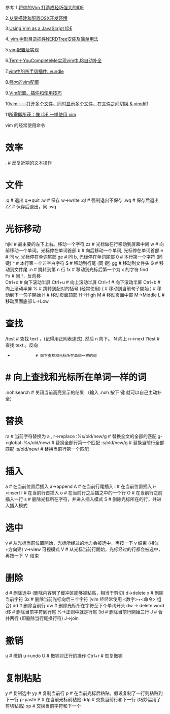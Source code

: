参考
1.[将你的Vim 打造成轻巧强大的IDE](http://yuez.me/jiang-ni-de-vim-da-zao-cheng-qing-qiao-qiang-da-de-ide/)

2.[从零搭建和配置OSX开发环境](http://yuez.me/cong-ling-da-jian-he-pei-zhi-osxkai-fa-huan-jing/)

3.[Using Vim as a JavaScript IDE](http://www.dotnetsurfers.com/blog/2016/02/08/using-vim-as-a-javascript-ide)

4.[ vim 树形目录插件NERDTree安装及简单用法](http://blog.csdn.net/love__coder/article/details/6659103)

5.[vim配置及实现](http://blog.csdn.net/neighbor1000/article/details/8707450)

6.[Tern＋YouCompleteMe实现vim中JS自动补全](http://www.jianshu.com/p/4a8b0e3503fa)

7.[vim中的杀手级插件: vundle](http://zuyunfei.com/2013/04/12/killer-plugin-of-vim-vundle/)

8.[强大的vim配置](http://www.cnblogs.com/ma6174/archive/2011/12/10/2283393.html)

9.[Vim配置、插件和使用技巧](http://www.jianshu.com/p/a0b452f8f720)

10[vim——打开多个文件、同时显示多个文件、在文件之间切换 & vimdiff](http://fghjk.blog.51cto.com/4359709/804336)

11[所需即所获：像 IDE 一样使用 vim](https://github.com/yangyangwithgnu/use_vim_as_ide)


vim 的经常使用命令
# 效率
.        # 反复近期的文本操作

# 文件
:q       # 退出 q->quit
:w       # 保存 w->write
:q!      # 强制退出不保存
:wq      # 保存后退出   
ZZ       # 保存后退出，同 :wq   

# 光标移动
hjkl     # 最主要的左下上右。移动一个字符
zz       # 光标做在行移动到屏幕中间
w        # 向前移动一个单词。光标停在单词首部
b        # 向后移动一个单词, 光标停在单词首部
e        # 同 w, 光标停在单词尾部
ge       # 同 b, 光标停在单词尾部
0        # 本行第一个字符 (同 <HOME> 键)
^        # 本行第一个非空白字符
$        # 移动到行尾 (同 <END> 键)
gg       # 移动到文件头
G        # 移动到文件尾
:n       # 跳转到第 n 行
fx       # 移动到光标后第一个为 x 的字符 find  
Fx       # 同 f，反向移     
Ctrl+d   # 向下滚动半屏
Ctrl+u   # 向上滚动半屏
Ctrl+f   # 向下滚动半屏
Ctrl+b   # 向上滚动半屏
%        # 跳转到配对的括号 (经常使用)
(        # 移动到当前句子開始
)        # 移动到下一句子開始
H        # 移动页面顶部  H->High
M        # 移动页面中部  M->Middle
L        # 移动页面底部  L->Low

# 查找
/test           # 查找 text ，(记得用正則表達式), 然后 n 向下。 N 向上 n->next
?test           # 查找 text 。反向
*               # 向下查找和光标所在单词一样的词
#               # 向上查找和光标所在单词一样的词
:nohlsearch     # 关闭当前高亮显示的结果 （输入 :noh 按下 <Tab> 键 就可以自己主动补全）

# 替换
ra              # 当前字符替换为 a , r->replace
:%s/old/new/g   # 替换全文的全部的匹配  g->global
:%s/old/new/    # 替换全部行第一个匹配
:s/old/new/g    # 替换当前行全部匹配
:s/old/new/     # 替换当前行第一个匹配

# 插入
a        # 在当前位置后插入 a->append
A        # 在当前行尾插入 
i        # 在当前位置插入   i->insert
I        # 在当前行首插入
o        # 在当前行之后插之中的一个行
O        # 在当前行之前插入一行
s        # 删除光标所在字符，并进入插入模式
S        # 删除光标所在的行，并进入插入模式

# 选中
v        # 从光标当前位置開始，光标所经过的地方会被选中，再按一下 v 结束  (相似 <shift>+方向建) v->view 可视模式
V        # 从光标当前行開始，光标经过的行都会被选中，再按一下 Ｖ 结束 

# 删除
d        # 删除选中 (删除内容到了缓冲区能够被粘贴，相当于剪切) d->delete
x        # 删除当前字符
3x       # 删除当前光标向后三个字符 (vim 经经常使用 <数字>+<命令> 组合)
dd       # 删除当前行
dw       # 删除光标所在字符至下个单词开头 dw -> delete word
d$       # 删除当前字符到行尾   %->正则中就是行尾
3d       # 删除当前行開始三行
J        # 合并两行 (即删除当行尾换行符) J->join

# 撤销
u        # 撤销  u->undo
U        # 撤销对正行的操作
Ctrl+r   # 恢复撤销

# 复制粘贴
y        # 复制选中
yy       # 复制当前行
p        # 在当前光标后粘贴。假设复制了一行则粘贴到下一行 p-paste
P        # 在当前光标前粘贴
ddp      # 交换当前行和下一行 (巧妙运用了剪切粘贴)
xp       # 交换当前字符和下一个
